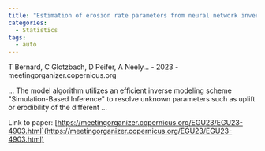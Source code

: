 ```yaml
---
title: "Estimation of erosion rate parameters from neural network inverse modeling of river profile and thermo-geochronology data"
categories:
  - Statistics
tags:
  - auto
---
```

T Bernard, C Glotzbach, D Peifer, A Neely… - 2023 - meetingorganizer.copernicus.org

… The model algorithm utilizes an efficient inverse modeling scheme "Simulation-Based Inference" to resolve unknown parameters such as uplift or erodibility of the different …

Link to paper: [https://meetingorganizer.copernicus.org/EGU23/EGU23-4903.html](https://meetingorganizer.copernicus.org/EGU23/EGU23-4903.html)
